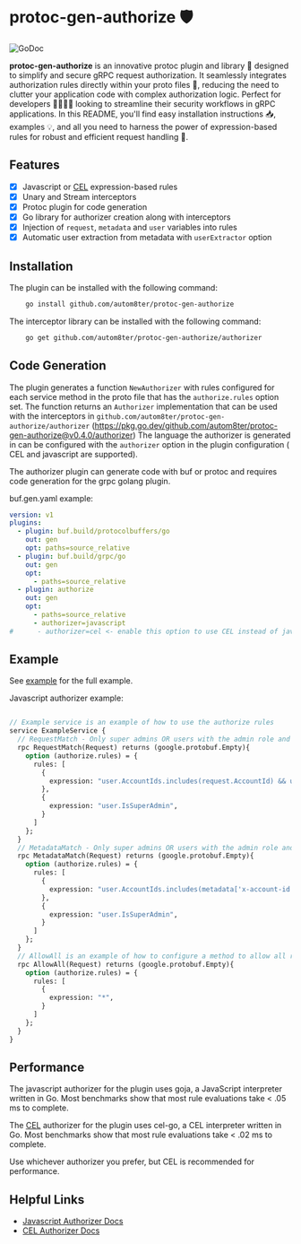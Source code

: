 # protoc-gen-authorize 🛡️

![GoDoc](https://godoc.org/github.com/autom8ter/protoc-gen-authorize?status.svg)

**protoc-gen-authorize** is an innovative protoc plugin and library 🌟 designed to simplify and secure gRPC request
authorization.
It seamlessly integrates authorization rules directly within your proto files 📝, reducing the need to clutter your
application code with complex authorization logic.
Perfect for developers 👨‍💻👩‍💻 looking to streamline their security workflows in gRPC applications.
In this README, you'll find easy installation instructions 📥, examples 💡, and all you need to harness the power of
expression-based rules for robust and efficient request handling 💼.

## Features

- [x] Javascript or [CEL](https://github.com/google/cel-go) expression-based rules
- [x] Unary and Stream interceptors
- [x] Protoc plugin for code generation
- [x] Go library for authorizer creation along with interceptors
- [x] Injection of `request`, `metadata` and `user` variables into rules
- [x] Automatic user extraction from metadata with `userExtractor` option

## Installation

The plugin can be installed with the following command:

```bash
    go install github.com/autom8ter/protoc-gen-authorize
```

The interceptor library can be installed with the following command:

```bash
    go get github.com/autom8ter/protoc-gen-authorize/authorizer
```

## Code Generation

The plugin generates a function `NewAuthorizer` with rules configured for each service method in the proto file
that has the `authorize.rules` option set.
The function returns an `Authorizer` implementation that can be used with the interceptors
in `github.com/autom8ter/protoc-gen-authorize/authorizer` (https://pkg.go.dev/github.com/autom8ter/protoc-gen-authorize@v0.4.0/authorizer)
The language the authorizer is generated in can be configured with the `authorizer` option in the plugin configuration (
CEL and javascript are supported).

The authorizer plugin can generate code with buf or protoc and requires code generation for the grpc golang plugin.

buf.gen.yaml example:

```yaml
version: v1
plugins:
  - plugin: buf.build/protocolbuffers/go
    out: gen
    opt: paths=source_relative
  - plugin: buf.build/grpc/go
    out: gen
    opt:
      - paths=source_relative
  - plugin: authorize
    out: gen
    opt:
      - paths=source_relative
      - authorizer=javascript
#      - authorizer=cel <- enable this option to use CEL instead of javascript
```

## Example

See [example](example) for the full example.

Javascript authorizer example:

```protobuf

// Example service is an example of how to use the authorize rules
service ExampleService {
  // RequestMatch - Only super admins OR users with the admin role and access to the account id in the request will be allowed
  rpc RequestMatch(Request) returns (google.protobuf.Empty){
    option (authorize.rules) = {
      rules: [
        {
          expression: "user.AccountIds.includes(request.AccountId) && user.Roles.includes('admin')",
        },
        {
          expression: "user.IsSuperAdmin",
        }
      ]
    };
  }
  // MetadataMatch - Only super admins OR users with the admin role and access to the account id in the metadata will be allowed
  rpc MetadataMatch(Request) returns (google.protobuf.Empty){
    option (authorize.rules) = {
      rules: [
        {
          expression: "user.AccountIds.includes(metadata['x-account-id']) && user.Roles.includes('admin')",
        },
        {
          expression: "user.IsSuperAdmin",
        }
      ]
    };
  }
  // AllowAll is an example of how to configure a method to allow all requests (a single rule with a wildcard expression)
  rpc AllowAll(Request) returns (google.protobuf.Empty){
    option (authorize.rules) = {
      rules: [
        {
          expression: "*",
        }
      ]
    };
  }
}
```

## Performance

The javascript authorizer for the plugin uses goja, a JavaScript interpreter written in Go.
Most benchmarks show that most rule evaluations take < .05 ms to complete.

The [CEL](github.com/google/cel-go) authorizer for the plugin uses cel-go, a CEL interpreter written in Go.
Most benchmarks show that most rule evaluations take < .02 ms to complete.

Use whichever authorizer you prefer, but CEL is recommended for performance.

## Helpful Links

- [Javascript Authorizer Docs](https://pkg.go.dev/github.com/autom8ter/protoc-gen-authorize/authorizer/javascript)
- [CEL Authorizer Docs](https://pkg.go.dev/github.com/autom8ter/protoc-gen-authorize/authorizer/cel)
